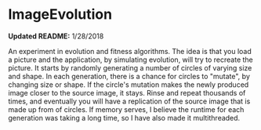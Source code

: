 # ImageEvolution

**Updated README:** 1/28/2018

An experiment in evolution and fitness algorithms. The idea is that you load a picture and the application, by simulating evolution, will try to recreate the picture. It starts by randomly generating a number of circles of varying size and shape. In each generation, there is a chance for circles to "mutate", by changing size or shape. If the circle's mutation makes the newly produced image closer to the source image, it stays. Rinse and repeat thousands of times, and eventually you will have a replication of the source image that is made up from of circles. If memory serves, I believe the runtime for each generation was taking a long time, so I have also made it multithreaded.